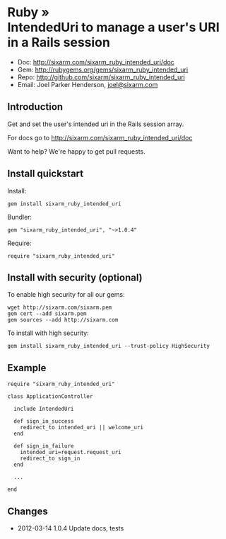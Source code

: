 # Ruby » <br> IntendedUri to manage a user's URI in a Rails session

* Doc: <http://sixarm.com/sixarm_ruby_intended_uri/doc>
* Gem: <http://rubygems.org/gems/sixarm_ruby_intended_uri>
* Repo: <http://github.com/sixarm/sixarm_ruby_intended_uri>
* Email: Joel Parker Henderson, <joel@sixarm.com>


## Introduction

Get and set the user's intended uri in the Rails session array.

For docs go to <http://sixarm.com/sixarm_ruby_intended_uri/doc>

Want to help? We're happy to get pull requests.


## Install quickstart

Install:

    gem install sixarm_ruby_intended_uri

Bundler:

    gem "sixarm_ruby_intended_uri", "~>1.0.4"

Require:

    require "sixarm_ruby_intended_uri"


## Install with security (optional)

To enable high security for all our gems:

    wget http://sixarm.com/sixarm.pem
    gem cert --add sixarm.pem
    gem sources --add http://sixarm.com

To install with high security:

    gem install sixarm_ruby_intended_uri --trust-policy HighSecurity


## Example

    require "sixarm_ruby_intended_uri"

    class ApplicationController

      include IntendedUri

      def sign_in_success
        redirect_to intended_uri || welcome_uri
      end

      def sign_in_failure
        intended_uri=request.request_uri
        redirect_to sign_in
      end

      ...
  
    end


## Changes

* 2012-03-14 1.0.4 Update docs, tests
